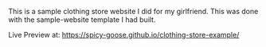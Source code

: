 This is a sample clothing store website I did for my girlfriend. This was done with the sample-website template I had built.

Live Preview at: https://spicy-goose.github.io/clothing-store-example/